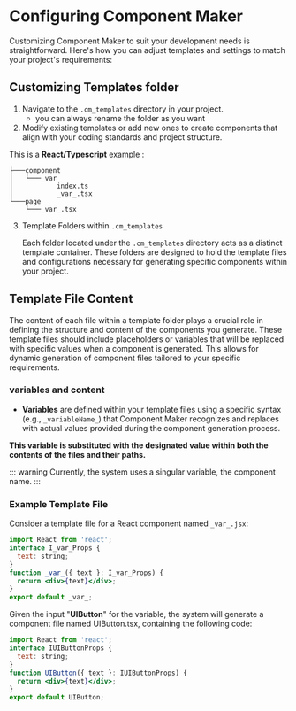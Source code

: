 # Configuring Component Maker

Customizing Component Maker to suit your development needs is straightforward. Here's how you can adjust templates and settings to match your project's requirements:


## Customizing Templates folder

1. Navigate to the `.cm_templates` directory in your project.
    * you can always rename the folder as you want
2. Modify existing templates or add new ones to create components that align with your coding standards and project structure.

This is a **React/Typescript** example :

```text
├───component
│   └───_var_
│           index.ts
│           _var_.tsx
└───page
    └───_var_.tsx
``` 

3. Template Folders within `.cm_templates`

    Each folder located under the `.cm_templates` directory acts as a distinct template container. These folders are designed to hold the template files and configurations necessary for generating specific components within your project.

## Template File Content

The content of each file within a template folder plays a crucial role in defining the structure and content of the components you generate. These template files should include placeholders or variables that will be replaced with specific values when a component is generated. This allows for dynamic generation of component files tailored to your specific requirements.

### variables and content

- **Variables** are defined within your template files using a specific syntax (e.g., `_variableName_`) that Component Maker recognizes and replaces with actual values provided during the component generation process.

**This variable is substituted with the designated value within both the contents of the files and their paths.**

  ::: warning
  Currently, the system uses a singular variable, the component name.
  :::
 
### Example Template File

Consider a template file for a React component named `_var_.jsx`:

```jsx
import React from 'react';
interface I_var_Props {
  text: string;
}
function _var_({ text }: I_var_Props) {
  return <div>{text}</div>;
}
export default _var_;

```

Given the input "**UIButton**" for the variable, the system will generate a component file named UIButton.tsx, containing the following code:

```jsx
import React from 'react';
interface IUIButtonProps {
  text: string;
}
function UIButton({ text }: IUIButtonProps) {
  return <div>{text}</div>;
}
export default UIButton;

```